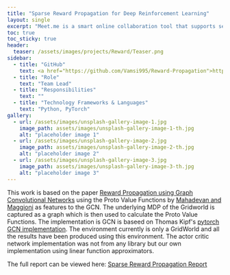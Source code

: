 ```yaml
---
title: "Sparse Reward Propagation for Deep Reinforcement Learning"
layout: single
excerpt: "Meet.me is a smart online collaboration tool that supports seamless screen sharing and whiteboard features integrated with chat messaging system."
toc: true
toc_sticky: true
header:
  teaser: /assets/images/projects/Reward/Teaser.png
sidebar:
  - title: "GitHub"
    text: <a href="https://github.com/Vamsi995/Reward-Propagation">https://github.com/Vamsi995/Reward-Propagation</a>
  - title: "Role"
    text: "Team Lead"
  - title: "Responsibilities"
    text: ""
  - title: "Technology Frameworks & Languages"
    text: "Python, PyTorch"
gallery:
  - url: /assets/images/unsplash-gallery-image-1.jpg
    image_path: assets/images/unsplash-gallery-image-1-th.jpg
    alt: "placeholder image 1"
  - url: /assets/images/unsplash-gallery-image-2.jpg
    image_path: assets/images/unsplash-gallery-image-2-th.jpg
    alt: "placeholder image 2"
  - url: /assets/images/unsplash-gallery-image-3.jpg
    image_path: assets/images/unsplash-gallery-image-3-th.jpg
    alt: "placeholder image 3"
---
```


This work is based on the paper [Reward Propagation using Graph Convolutional Networks](https://arxiv.org/abs/2010.02474) using the Proto Value Functions by [Mahadevan and Maggioni](https://www.jmlr.org/papers/volume8/mahadevan07a/mahadevan07a.pdf) as features to the GCN. The underlying MDP of the Gridworld is captured as a graph which is then used to calculate the Proto Value Functions. The implementation is GCN is baseed on Thomas Kipf's [pytorch GCN implementation](https://github.com/tkipf/pygcn). The environment currently is only a GridWorld and all the results have been produced using this environment. The actor critic network implementation was not from any library but our own implementation using linear function approximators. 

The full report can be viewed here: [Sparse Reward Propagation Report](/assets/images/projects/Reward/OELP_final_report.pdf)


